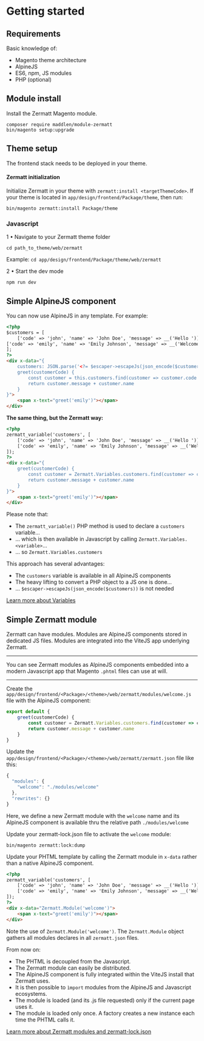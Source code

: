 # Getting started

## Requirements

Basic knowledge of:

- Magento theme architecture
- AlpineJS
- ES6, npm, JS modules
- PHP (optional)

## Module install
Install the Zermatt Magento module.

```
composer require maddlen/module-zermatt
bin/magento setup:upgrade
```

## Theme setup
The frontend stack needs to be deployed in your theme.

#### Zermatt initialization
Initialize Zermatt in your theme with `zermatt:install <targetThemeCode>`.
If your theme is located in `app/design/frontend/Package/theme`, then run:

`bin/magento zermatt:install Package/theme`

### Javascript
1 • Navigate to your Zermatt theme folder

`cd path_to_theme/web/zermatt`

Example: `cd app/design/frontend/Package/theme/web/zermatt`

2 • Start the dev mode

`npm run dev`

## Simple AlpineJS component

You can now use AlpineJS in any template. For example:

```html
<?php
$customers = [
    ['code' => 'john', 'name' => 'John Doe', 'message' => __('Hello ')],
['code' => 'emily', 'name' => 'Emily Johnson', 'message' => __('Welcome ')],
];
?>
<div x-data="{
    customers: JSON.parse('<?= $escaper->escapeJs(json_encode($customers)) ?>'),
    greet(customerCode) {
        const customer = this.customers.find(customer => customer.code === customerCode)
        return customer.message + customer.name
    }
}">
    <span x-text="greet('emily')"></span>
</div>
```

**The same thing, but the Zermatt way:**

```html
<?php
zermatt_variable('customers', [
    ['code' => 'john', 'name' => 'John Doe', 'message' => __('Hello ')],
    ['code' => 'emily', 'name' => 'Emily Johnson', 'message' => __('Welcome ')],
]);
?>
<div x-data="{
    greet(customerCode) {
        const customer = Zermatt.Variables.customers.find(customer => customer.code === customerCode)
        return customer.message + customer.name
    }
}">
    <span x-text="greet('emily')"></span>
</div>
```

Please note that:

- The `zermatt_variable()` PHP method is used to declare a `customers` variable...
- ... which is then available in Javascript by calling `Zermatt.Variables.<variable>`...
- ... so `Zermatt.Variables.customers`

This approach has several advantages:

- The `customers` variable is available in all AlpineJS components
- The heavy lifting to convert a PHP object to a JS one is done...
- ... `$escaper->escapeJs(json_encode($customers))` is not needed

[Learn more about Variables](#variables)

## Simple Zermatt module

Zermatt can have modules. Modules are AlpineJS components stored in dedicated JS files.
Modules are integrated into the ViteJS app underlying Zermatt.

---
You can see Zermatt modules as AlpineJS components embedded into a modern Javascript app that Magento `.phtml` files can use at will.

---

Create the `app/design/frontend/<Package>/<theme>/web/zermatt/modules/welcome.js` file with the AlpineJS component:

```js
export default {
    greet(customerCode) {
        const customer = Zermatt.Variables.customers.find(customer => customer.code === customerCode)
        return customer.message + customer.name
    }
}
```

Update the `app/design/frontend/<Package>/<theme>/web/zermatt/zermatt.json` file like this:

```js
{
  "modules": {
    "welcome": "./modules/welcome"
  },
  "rewrites": {}
}
```

Here, we define a new Zermatt module with the `welcome` name
and its AlpineJS component is available thru the relative path `./modules/welcome`

Update your zermatt-lock.json file to activate the `welcome` module:

`bin/magento zermatt:lock:dump`


Update your PHTML template by calling the Zermatt module in `x-data` rather than a native AlpineJS component.

```html
<?php
zermatt_variable('customers', [
    ['code' => 'john', 'name' => 'John Doe', 'message' => __('Hello ')],
    ['code' => 'emily', 'name' => 'Emily Johnson', 'message' => __('Welcome ')],
]);
?>
<div x-data="Zermatt.Module('welcome')">
    <span x-text="greet('emily')"></span>
</div>
```

Note the use of `Zermatt.Module('welcome')`. The `Zermatt.Module` object gathers all modules declares in all
`zermatt.json` files.

From now on:

- The PHTML is decoupled from the Javascript.
- The Zermatt module can easily be distributed.
- The AlpineJS component is fully integrated within the ViteJS install that Zermatt uses.
- It is then possible to `ìmport` modules from the AlpineJS and Javascript ecosystems.
- The module is loaded (and its .js file requested) only if the current page uses it.
- The module is loaded only once. A factory creates a new instance each time the PHTML calls it.

[Learn more about Zermatt modules and zermatt-lock.json](#modules)
